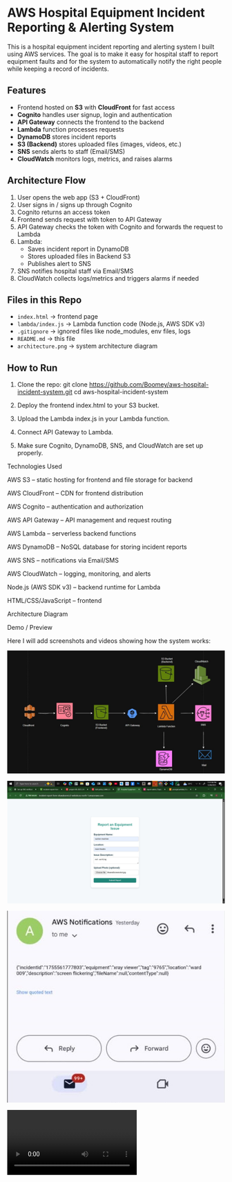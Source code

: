 # AWS Hospital Equipment Incident Reporting & Alerting System

This is a hospital equipment incident reporting and alerting system I built using AWS services. The goal is to make it easy for hospital staff to report equipment faults and for the system to automatically notify the right people while keeping a record of incidents.


## Features
- Frontend hosted on **S3** with **CloudFront** for fast access
- **Cognito** handles user signup, login and authentication
- **API Gateway** connects the frontend to the backend
- **Lambda** function processes requests
- **DynamoDB** stores incident reports
- **S3 (Backend)** stores uploaded files (images, videos, etc.)
- **SNS** sends alerts to staff (Email/SMS)
- **CloudWatch** monitors logs, metrics, and raises alarms


## Architecture Flow
1. User opens the web app (S3 + CloudFront)
2. User signs in / signs up through Cognito
3. Cognito returns an access token
4. Frontend sends request with token to API Gateway
5. API Gateway checks the token with Cognito and forwards the request to Lambda
6. Lambda:
   - Saves incident report in DynamoDB
   - Stores uploaded files in Backend S3
   - Publishes alert to SNS
7. SNS notifies hospital staff via Email/SMS
8. CloudWatch collects logs/metrics and triggers alarms if needed


## Files in this Repo
- `index.html` → frontend page
- `lambda/index.js` → Lambda function code (Node.js, AWS SDK v3)
- `.gitignore` → ignored files like node_modules, env files, logs
- `README.md` → this file
- `architecture.png` → system architecture diagram


## How to Run
1. Clone the repo:
   git clone https://github.com/Boomey/aws-hospital-incident-system.git
   cd aws-hospital-incident-system

2. Deploy the frontend index.html to your S3 bucket.

3. Upload the Lambda index.js in your Lambda function.

4. Connect API Gateway to Lambda.

5. Make sure Cognito, DynamoDB, SNS, and CloudWatch are set up properly.

Technologies Used

AWS S3 – static hosting for frontend and file storage for backend

AWS CloudFront – CDN for frontend distribution

AWS Cognito – authentication and authorization

AWS API Gateway – API management and request routing

AWS Lambda – serverless backend functions

AWS DynamoDB – NoSQL database for storing incident reports

AWS SNS – notifications via Email/SMS

AWS CloudWatch – logging, monitoring, and alerts

Node.js (AWS SDK v3) – backend runtime for Lambda

HTML/CSS/JavaScript – frontend

Architecture Diagram

Demo / Preview

Here I will add screenshots and videos showing how the system works:

![Screenshot Architectural Diagram](images/Archtectural%20Diagram.jpg)

![Screenshot Frontend](images/static%20web.jpg)

![Screenshot SNSNotification](images/emailreceived.jpg)

![Demo video](images/video.mp4)